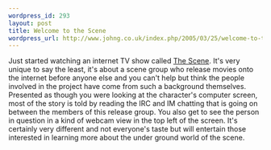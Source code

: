 ```yaml
--- 
wordpress_id: 293
layout: post
title: Welcome to the Scene
wordpress_url: http://www.johng.co.uk/index.php/2005/03/25/welcome-to-the-scene/
---
```

Just started watching an internet TV show called <a href="http://www.welcometothescene.com/">The Scene</a>. It's very unique to say the least, it's about a scene group who release movies onto the internet before anyone else and you can't help but think the people involved in the project have come from such a background themselves. Presented as though you were looking at the character's computer screen, most of the story is told by reading the IRC and IM chatting that is going on between the members of this release group. You also get to see the person in question in a kind of webcam view in the top left of the screen. It's certainly very different and not everyone's taste but will entertain those interested in learning more about the under ground world of the scene.
